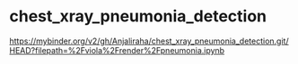 # chest_xray_pneumonia_detection
https://mybinder.org/v2/gh/Anjaliraha/chest_xray_pneumonia_detection.git/HEAD?filepath=%2Fviola%2Frender%2Fpneumonia.ipynb
